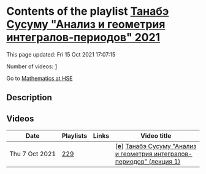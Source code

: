 # Contents of the playlist [Танабэ Сусуму "Анализ и геометрия интегралов-периодов" 2021](https://www.youtube.com/playlist?list=PLq3E5oubNNoCtavyvszuAyDuQdgLca1v1)

This page updated: Fri 15 Oct 2021 17:07:15

Number of videos: [1](#videos)

Go to [Mathematics at HSE](../README.md)

## Description



## Videos

|Date|Playlists|Links|Video title|
|---|---|---|---|
| Thu&nbsp;7&nbsp;Oct&nbsp;2021 | [229](../playlists/229 "Танабэ Сусуму &#34;Анализ и геометрия интегралов-периодов&#34; 2021") |  | [[**e**](https://studio.youtube.com/video/Qh8GN-F-LDE/edit "Edit")] [Танабэ Сусуму &#34;Анализ и геометрия интегралов-периодов&#34; (лекция 1)](https://www.youtube.com/watch?v=Qh8GN-F-LDE&list=PLq3E5oubNNoCtavyvszuAyDuQdgLca1v1 "Тема лекций/ семинаров – исследование монодромии интегралов-периодов алгебраических многообразий.  Внимание будет уделено глобальной монодромии как представление фундаментальной группы дополнения к дискриминантному множеству (его топологию нужно изучать отдельно, например, с помощью hyperplane arrangements). Помимо традиционного топологического метода изучения гомологии, исчезающих циклов, я хотел подчеркнуть и полезность рассматривать эти интегралы как А-гипергеометрические функции Гельфанда-Капранова-Зелевинского и выводить свойства глобальной монодромии путем их аналитического продолжения. Иначе говоря, в качестве базиса гомологии берутся  ветвящиеся интегралы как специальные функции с аналитическими продолжениями. Кроме дифф. ур. с регулярными особенностями, явление Стокса осциллирующих интегралов и квантовой когомологии  (решения дифф. ур. с иррегулярными особенностями)  тоже является важным предметом обсуждения в виду гамма гипотезы Дубровина, Галкина-Голышева-Иритани.  Явно или неявно разные варианты гомологической зеркальной симметрии Концевича будут присутствовать в этих занятиях.  Разумеется, все эти дифф. ур. составляют важные классы D-модуля и по мере развития обсуждения, рассмотрим и вопрос категориальной эквивалентности между  классом D-модуля и алгебраическими данными  как schobers Капранова-Шехтмана.") |

